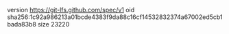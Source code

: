 version https://git-lfs.github.com/spec/v1
oid sha256:1c92a986213a01bcde4383f9da88c16cf14532832374a67002ed5cb1bada83b8
size 23220
